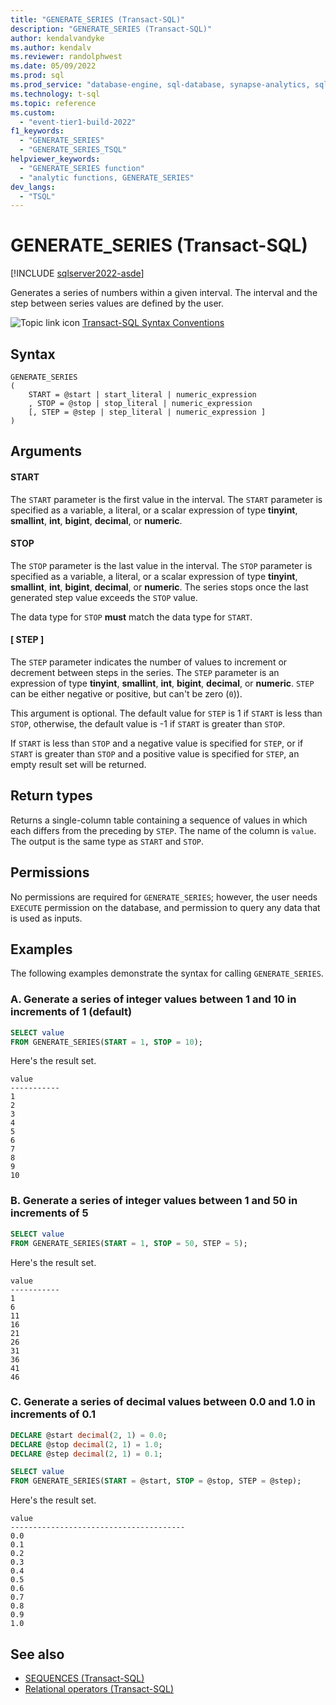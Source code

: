 ```yaml
---
title: "GENERATE_SERIES (Transact-SQL)"
description: "GENERATE_SERIES (Transact-SQL)"
author: kendalvandyke
ms.author: kendalv
ms.reviewer: randolphwest
ms.date: 05/09/2022
ms.prod: sql
ms.prod_service: "database-engine, sql-database, synapse-analytics, sql-edge, pdw"
ms.technology: t-sql
ms.topic: reference
ms.custom:
  - "event-tier1-build-2022"
f1_keywords:
  - "GENERATE_SERIES"
  - "GENERATE_SERIES_TSQL"
helpviewer_keywords:
  - "GENERATE_SERIES function"
  - "analytic functions, GENERATE_SERIES"
dev_langs:
  - "TSQL"
---
```

# GENERATE_SERIES (Transact-SQL)

[!INCLUDE [sqlserver2022-asde](../../includes/applies-to-version/sqlserver2022-asde.md)]

Generates a series of numbers within a given interval. The interval and the step between series values are defined by the user.

![Topic link icon](../../database-engine/configure-windows/media/topic-link.gif "Topic link icon") [Transact-SQL Syntax Conventions](../language-elements/transact-sql-syntax-conventions-transact-sql.md)

## Syntax

```syntaxsql
GENERATE_SERIES
(
    START = @start | start_literal | numeric_expression
    , STOP = @stop | stop_literal | numeric_expression
    [, STEP = @step | step_literal | numeric_expression ]
)
```

## Arguments

#### START

The `START` parameter is the first value in the interval. The `START` parameter is specified as a variable, a literal, or a scalar expression of type **tinyint**, **smallint**, **int**, **bigint**, **decimal**, or **numeric**.

#### STOP

The `STOP` parameter is the last value in the interval. The `STOP` parameter is specified as a variable, a literal, or a scalar expression of type **tinyint**, **smallint**, **int**, **bigint**, **decimal**, or **numeric**. The series stops once the last generated step value exceeds the `STOP` value.

The data type for `STOP` **must** match the data type for `START`.

#### [ STEP ]

The `STEP` parameter indicates the number of values to increment or decrement between steps in the series. The `STEP` parameter is an expression of type **tinyint**, **smallint**, **int**, **bigint**, **decimal**, or **numeric**. `STEP` can be either negative or positive, but can't be zero (`0`)).

This argument is optional. The default value for `STEP` is 1 if `START` is less than `STOP`, otherwise, the default value is -1 if `START` is greater than `STOP`.

If `START` is less than `STOP` and a negative value is specified for `STEP`, or if `START` is greater than `STOP` and a positive value is specified for `STEP`, an empty result set will be returned.

## Return types

Returns a single-column table containing a sequence of values in which each differs from the preceding by `STEP`. The name of the column is `value`. The output is the same type as `START` and `STOP`.

## Permissions

No permissions are required for `GENERATE_SERIES`; however, the user needs `EXECUTE` permission on the database, and permission to query any data that is used as inputs.

## Examples

The following examples demonstrate the syntax for calling `GENERATE_SERIES`.

### A. Generate a series of integer values between 1 and 10 in increments of 1 (default)

```sql
SELECT value
FROM GENERATE_SERIES(START = 1, STOP = 10);
```

Here's the result set.

```output
value
-----------
1
2
3
4
5
6
7
8
9
10
```

### B. Generate a series of integer values between 1 and 50 in increments of 5

```sql
SELECT value
FROM GENERATE_SERIES(START = 1, STOP = 50, STEP = 5);
```

Here's the result set.

```output
value
-----------
1
6
11
16
21
26
31
36
41
46
```

### C. Generate a series of decimal values between 0.0 and 1.0 in increments of 0.1

```sql
DECLARE @start decimal(2, 1) = 0.0;
DECLARE @stop decimal(2, 1) = 1.0;
DECLARE @step decimal(2, 1) = 0.1;

SELECT value
FROM GENERATE_SERIES(START = @start, STOP = @stop, STEP = @step);
```

Here's the result set.

```output
value
---------------------------------------
0.0
0.1
0.2
0.3
0.4
0.5
0.6
0.7
0.8
0.9
1.0
```

## See also

- [SEQUENCES (Transact-SQL)](../../relational-databases/system-information-schema-views/sequences-transact-sql.md)
- [Relational operators (Transact-SQL)](../language-elements/relational-operators-transact-sql.md)
